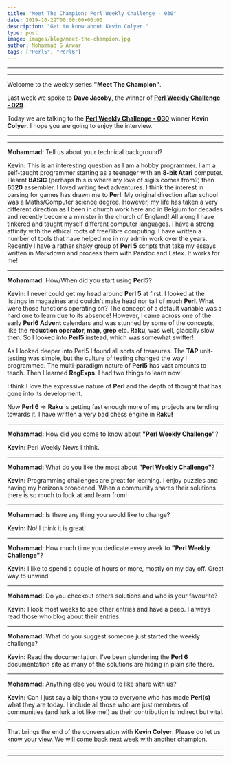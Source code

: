 ```yaml
---
title: "Meet The Champion: Perl Weekly Challenge - 030"
date: 2019-10-22T00:00:00+00:00
description: "Get to know about Kevin Colyer."
type: post
image: images/blog/meet-the-champion.jpg
author: Mohammad S Anwar
tags: ["Perl5", "Perl6"]
---
```


---

---

Welcome to the weekly series **"Meet The Champion"**.

Last week we spoke to **Dave Jacoby**, the winner of **[Perl Weekly Challenge - 029](/blog/meet-the-champion-029)**.

Today we are talking to the **[Perl Weekly Challenge - 030](/blog/perl-weekly-challenge-030)** winner **Kevin Colyer**. I hope you are going to enjoy the interview.

---

---

**Mohammad:** Tell us about your technical background?

**Kevin:** This is an interesting question as I am a hobby programmer. I am a self-taught programmer starting as a teenager with an **8-bit Atari** computer. I learnt **BASIC** (perhaps this is where my love of sigils comes from?) then **6520** assembler. I loved writing text adventures. I think the interest in parsing for games has drawn me to **Perl**. My original direction after school was a Maths/Computer science degree. However, my life has taken a very different direction as I been in church work here and in Belgium for decades and recently become a minister in the church of England! All along I have tinkered and taught myself different computer languages. I have a strong affinity with the ethical roots of free/libre computing. I have written a number of tools that have helped me in my admin work over the years. Recently I have a rather shaky group of **Perl 5** scripts that take my essays written in Markdown and process them with Pandoc and Latex. It works for me!

---

**Mohammad:** How/When did you start using **Perl5**?

**Kevin:** I never could get my head around **Perl 5** at first. I looked at the listings in magazines and couldn't make head nor tail of much **Perl**. What were those functions operating on? The concept of a default variable was a hard one to learn due to its absence! However, I came across one of the early **Perl6 Advent** calendars and was stunned by some of the concepts, like the **reduction operator, map, grep** etc. **Raku**, was well, glacially slow then. So I looked into **Perl5** instead, which was somewhat swifter!

As I looked deeper into Perl5 I found all sorts of treasures. The **TAP** unit-testing was simple, but the culture of testing changed the way I programmed. The multi-paradigm nature of **Perl5** has vast amounts to teach. Then I learned **RegExps**. I had two things to learn now!

I think I love the expressive nature of **Perl** and the depth of thought that has gone into its development.

Now **Perl 6** => **Raku** is getting fast enough more of my projects are tending towards it. I have written a very bad chess engine in **Raku!**

---

**Mohammad:** How did you come to know about **"Perl Weekly Challenge"**?

**Kevin:** Perl Weekly News I think.

---

**Mohammad:** What do you like the most about **"Perl Weekly Challenge"**?

**Kevin:** Programming challenges are great for learning. I enjoy puzzles and having my horizons broadened. When a community shares their solutions there is so much to look at and learn from!

---

**Mohammad:** Is there any thing you would like to change?

**Kevin:** No! I think it is great!

---

**Mohammad:** How much time you dedicate every week to **"Perl Weekly Challenge"**?

**Kevin:** I like to spend a couple of hours or more, mostly on my day off. Great way to unwind.

---

**Mohammad:** Do you checkout others solutions and who is your favourite?

**Kevin:** I look most weeks to see other entries and have a peep. I always read those who blog about their entries.

---

**Mohammad:** What do you suggest someone just started the weekly challenge?

**Kevin:** Read the documentation. I've been plundering the **Perl 6** documentation site as many of the solutions are hiding in plain site there.

---

**Mohammad:** Anything else you would to like share with us?

**Kevin:** Can I just say a big thank you to everyone who has made **Perl(s)** what they are today. I include all those who are just members of communities (and lurk a lot like me!) as their contribution is indirect but vital.

---

That brings the end of the conversation with **Kevin Colyer**. Please do let us know your view. We will come back next week with another champion.

---

---
